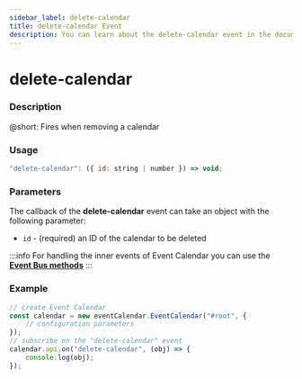 ```yaml
---
sidebar_label: delete-calendar
title: delete-calendar Event
description: You can learn about the delete-calendar event in the documentation of the DHTMLX JavaScript Event Calendar library. Browse developer guides and API reference, try out code examples and live demos, and download a free 30-day evaluation version of DHTMLX Event Calendar.
---
```


# delete-calendar

### Description

@short: Fires when removing a calendar

### Usage

~~~jsx {}
"delete-calendar": ({ id: string | number }) => void;
~~~

### Parameters

The callback of the **delete-calendar** event can take an object with the following parameter:

- `id` - (required) an ID of the calendar to be deleted

:::info
For handling the inner events of Event Calendar you can use the [**Event Bus methods**](api/overview/internal_eventbus_overview.md)
:::

### Example

~~~jsx {6-8}
// create Event Calendar
const calendar = new eventCalendar.EventCalendar("#root", {
    // configuration parameters
});
// subscribe on the "delete-calendar" event
calendar.api.on("delete-calendar", (obj) => {
    console.log(obj);
});
~~~
